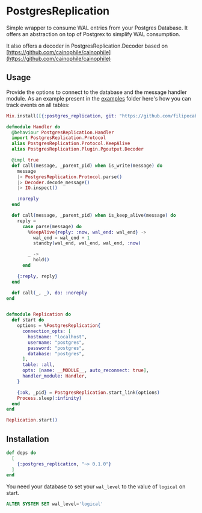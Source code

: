 # PostgresReplication

Simple wrapper to consume WAL entries from your Postgres Database. It offers an abstraction on top of Postgrex to simplify WAL consumption.

It also offers a decoder in PostgresReplication.Decoder based on [https://github.com/cainophile/cainophile](https://github.com/cainophile/cainophile)

## Usage
Provide the options to connect to the database and the message handler module. As an example present in the [examples](./example/) folder here's how you can track events on all tables:

```elixir
Mix.install([{:postgres_replication, git: "https://github.com/filipecabaco/postgres_replication.git"}])

defmodule Handler do
  @behaviour PostgresReplication.Handler
  import PostgresReplication.Protocol
  alias PostgresReplication.Protocol.KeepAlive
  alias PostgresReplication.Plugin.Pgoutput.Decoder

  @impl true
  def call(message, _parent_pid) when is_write(message) do
    message
    |> PostgresReplication.Protocol.parse()
    |> Decoder.decode_message()
    |> IO.inspect()

    :noreply
  end

  def call(message, _parent_pid) when is_keep_alive(message) do
    reply =
      case parse(message) do
        %KeepAlive{reply: :now, wal_end: wal_end} ->
          wal_end = wal_end + 1
          standby(wal_end, wal_end, wal_end, :now)

        _ ->
          hold()
      end

    {:reply, reply}
  end

  def call(_, _), do: :noreply
end


defmodule Replication do
  def start do
    options = %PostgresReplication{
      connection_opts: [
        hostname: "localhost",
        username: "postgres",
        password: "postgres",
        database: "postgres",
      ],
      table: :all,
      opts: [name: __MODULE__, auto_reconnect: true],
      handler_module: Handler,
    }

    {:ok, _pid} = PostgresReplication.start_link(options)
    Process.sleep(:infinity)
  end
end

Replication.start()
```

## Installation


```elixir
def deps do
  [
    {:postgres_replication, "~> 0.1.0"}
  ]
end
```

You need your database to set your `wal_level` to the value of `logical` on start.

```sql
ALTER SYSTEM SET wal_level='logical'
```

